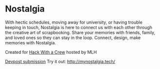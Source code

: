 # Nostalgia

With hectic schedules, moving away for university, or having trouble keeping in touch, Nostalgia is here to connect us with each other through the creative art of scrapbooking. Share your memories with friends, family, and loved ones so they can stay in the loop.
Connect, design, make memories with Nostalgia.

Created for [Hack With a Crew](https://hackwithacrew.devpost.com/) hosted by MLH

[Devpost submission](https://devpost.com/software/nostalgia)
Try it out: http://mynostalgia.tech/
